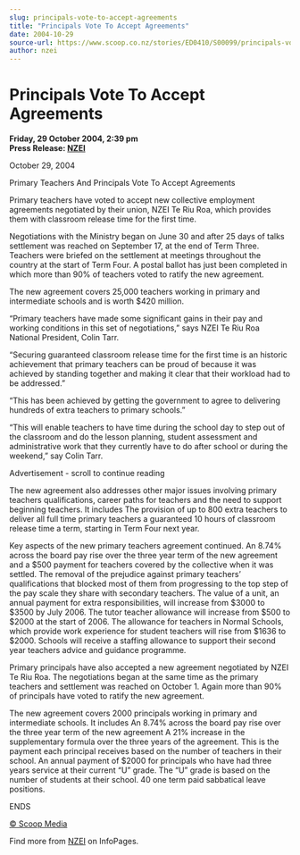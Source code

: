 ```yaml
---
slug: principals-vote-to-accept-agreements
title: "Principals Vote To Accept Agreements"
date: 2004-10-29
source-url: https://www.scoop.co.nz/stories/ED0410/S00099/principals-vote-to-accept-agreements.htm
author: nzei
---
```

Principals Vote To Accept Agreements
====================================

**Friday, 29 October 2004, 2:39 pm**  
**Press Release: [NZEI](https://info.scoop.co.nz/NZEI)**

October 29, 2004

Primary Teachers And Principals Vote To Accept Agreements

Primary teachers have voted to accept new collective employment agreements negotiated by their union, NZEI Te Riu Roa, which provides them with classroom release time for the first time.

Negotiations with the Ministry began on June 30 and after 25 days of talks settlement was reached on September 17, at the end of Term Three. Teachers were briefed on the settlement at meetings throughout the country at the start of Term Four. A postal ballot has just been completed in which more than 90% of teachers voted to ratify the new agreement.

The new agreement covers 25,000 teachers working in primary and intermediate schools and is worth $420 million.

“Primary teachers have made some significant gains in their pay and working conditions in this set of negotiations,” says NZEI Te Riu Roa National President, Colin Tarr.

“Securing guaranteed classroom release time for the first time is an historic achievement that primary teachers can be proud of because it was achieved by standing together and making it clear that their workload had to be addressed.”

“This has been achieved by getting the government to agree to delivering hundreds of extra teachers to primary schools.”

“This will enable teachers to have time during the school day to step out of the classroom and do the lesson planning, student assessment and administrative work that they currently have to do after school or during the weekend,” say Colin Tarr.

Advertisement - scroll to continue reading





The new agreement also addresses other major issues involving primary teachers qualifications, career paths for teachers and the need to support beginning teachers. It includes The provision of up to 800 extra teachers to deliver all full time primary teachers a guaranteed 10 hours of classroom release time a term, starting in Term Four next year.

Key aspects of the new primary teachers agreement continued. An 8.74% across the board pay rise over the three year term of the new agreement and a $500 payment for teachers covered by the collective when it was settled. The removal of the prejudice against primary teachers’ qualifications that blocked most of them from progressing to the top step of the pay scale they share with secondary teachers. The value of a unit, an annual payment for extra responsibilities, will increase from $3000 to $3500 by July 2006. The tutor teacher allowance will increase from $500 to $2000 at the start of 2006. The allowance for teachers in Normal Schools, which provide work experience for student teachers will rise from $1636 to $2000. Schools will receive a staffing allowance to support their second year teachers advice and guidance programme.

Primary principals have also accepted a new agreement negotiated by NZEI Te Riu Roa. The negotiations began at the same time as the primary teachers and settlement was reached on October 1. Again more than 90% of principals have voted to ratify the new agreement.

The new agreement covers 2000 principals working in primary and intermediate schools. It includes An 8.74% across the board pay rise over the three year term of the new agreement A 21% increase in the supplementary formula over the three years of the agreement. This is the payment each principal receives based on the number of teachers in their school. An annual payment of $2000 for principals who have had three years service at their current “U” grade. The “U” grade is based on the number of students at their school. 40 one term paid sabbatical leave positions.

ENDS

[© Scoop Media](http://www.scoop.co.nz/about/terms.html)

Find more from [NZEI](https://info.scoop.co.nz/NZEI) on InfoPages.